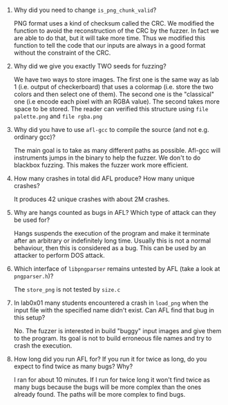 1) Why did you need to change `is_png_chunk_valid`?

	PNG format uses a kind of checksum called the CRC. We modified the function to avoid the reconstruction of the CRC by the fuzzer. In fact we are able to do that, but it will take more time. Thus we modified this function to tell the code that our inputs are always in a good format without the constraint of the CRC.

2) Why did we give you exactly TWO seeds for fuzzing?
		
	We have two ways to store images. The first one is the same way as lab 1 (i.e. output of checkerboard) that uses a colormap (i.e. store the two colors and then select one of them). The second one is the "classical" one (i.e encode each pixel with an RGBA value). The second takes more space to be stored. The reader can verified this structure using `file palette.png` and `file rgba.png`
	
3) Why did you have to use `afl-gcc` to compile the source (and not e.g. ordinary gcc)?
	
	The main goal is to take as many different paths as possible. Afl-gcc will instruments jumps in the binary to help the fuzzer. We don't to do blackbox fuzzing. This makes the fuzzer work more efficient.

4) How many crashes in total did AFL produce? How many unique crashes?
	
	It produces 42 unique crashes with about 2M crashes.

5) Why are hangs counted as bugs in AFL? Which type of attack can they be used for?

	Hangs suspends the execution of the program and make it terminate after an arbitrary or indefinitely long time. Usually this is not a normal behaviour, then this is considered as a bug. This can be used by an attacker to perform DOS attack.

6) Which interface of `libpngparser` remains untested by AFL (take a look at `pngparser.h`)?

	The `store_png` is not tested by `size.c`

7) In lab0x01 many students encountered a crash in `load_png` when the input file with the specified name didn't exist. Can AFL find that bug in this setup?

	No. The fuzzer is interested in build "buggy" input images and give them to the program. Its goal is not to build erroneous file names and try to crash the execution.

8) How long did you run AFL for? If you run it for twice as long, do you expect to find twice as many bugs? Why?

	I ran for about 10 minutes. If I run for twice long it won't find twice as many bugs because the bugs will be more complex than the ones already found. The paths will be more complex to find bugs.
